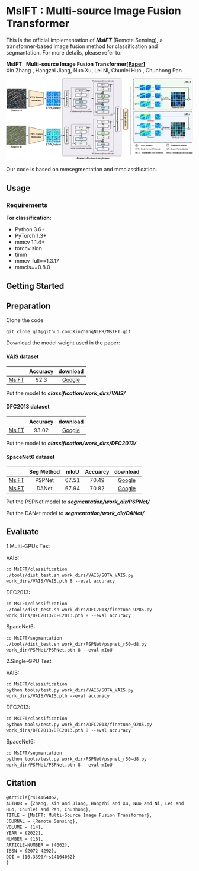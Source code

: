 # MsIFT : Multi-source Image Fusion Transformer
This is the official implementation of ***MsIFT*** (Remote Sensing), a transformer-based image fusion method for classification and segmantation. For more details, please refer to:

**MsIFT : Multi-source Image Fusion Transformer[[Paper]](https://www.mdpi.com/2072-4292/14/16/4062)**  <br />
Xin Zhang , Hangzhi Jiang, Nuo Xu, Lei Ni, Chunlei Huo , Chunhong Pan<br />

![intro](pipeline.jpg)

Our code is based on mmsegmentation and mmclassification.

## Usage
### Requirements
**For classification:**

- Python 3.6+
- PyTorch 1.3+
- mmcv 1.1.4+
- torchvision
- timm
- mmcv-full==1.3.17
- mmcls==0.8.0


## Getting Started
## Preparation
Clone the code
```
git clone git@github.com:XinZhangNLPR/MsIFT.git
```


Download the model weight used in the paper:

#### VAIS dataset
|                                             |Accuracy|download | 
|---------------------------------------------|:-------:|:---------:|
|[MsIFT](classification/work_dirs/VAIS/SOTA_VAIS.py)| 92.3|[Google](https://drive.google.com/file/d/1zUT3dc_swMoL5w8s5DGCloj65aR0Er1W/view?usp=sharing)

Put the model to ***classification/work_dirs/VAIS/***
#### DFC2013 dataset
|                                             |Accuracy|download | 
|---------------------------------------------|:-------:|:---------:|
| [MsIFT](classification/work_dirs/DFC2013/finetune_9285.py)| 93.02 |[Google](https://drive.google.com/file/d/13eJiJymZYaZjMxMCuqHE0FEfmD_Q4uAQ/view?usp=sharing)

Put the model to ***classification/work_dirs/DFC2013/***

#### SpaceNet6 dataset
|                                             |Seg Method|mIoU|Accuarcy | download | 
|---------------------------------------------|:-------:|:-------:|:---------:|:---------:|
| [MsIFT](segmentation/work_dir/PSPNet/pspnet_r50-d8.py) |PSPNet|67.51|70.49|[Google](https://drive.google.com/file/d/1S_LFVtEoE_L6hJpu8FGzah4DszFFe6ma/view?usp=sharing)
| [MsIFT](segmentation/work_dir/DANet/danet.py) |DANet|67.94|70.82|[Google](https://drive.google.com/file/d/1r-IHv73nZda4EEdGSZ3N7gYWLaeATd_y/view?usp=sharing)

Put the PSPNet model to ***segmentation/work_dir/PSPNet/***

Put the DANet model to ***segmentation/work_dir/DANet/***

## Evaluate
1.Multi-GPUs Test

VAIS:
```shell
cd MsIFT/classification
./tools/dist_test.sh work_dirs/VAIS/SOTA_VAIS.py work_dirs/VAIS/VAIS.pth 8 --eval accuracy
```

DFC2013:
```shell
cd MsIFT/classification
./tools/dist_test.sh work_dirs/DFC2013/finetune_9285.py work_dirs/DFC2013/DFC2013.pth 8 --eval accuracy
```

SpaceNet6:
```shell
cd MsIFT/segmentation
./tools/dist_test.sh work_dir/PSPNet/pspnet_r50-d8.py work_dir/PSPNet/PSPNet.pth 8 --eval mIoU
```

2.Single-GPU Test

VAIS:
```shell
cd MsIFT/classification
python tools/test.py work_dirs/VAIS/SOTA_VAIS.py work_dirs/VAIS/VAIS.pth --eval accuracy
```

DFC2013:
```shell
cd MsIFT/classification
python tools/test.py work_dirs/DFC2013/finetune_9285.py work_dirs/DFC2013/DFC2013.pth 8 --eval accuracy 
```

SpaceNet6:
```shell
cd MsIFT/segmentation
python tools/test.py work_dir/PSPNet/pspnet_r50-d8.py work_dir/PSPNet/PSPNet.pth 8 --eval mIoU
```

## Citation
```
@Article{rs14164062,
AUTHOR = {Zhang, Xin and Jiang, Hangzhi and Xu, Nuo and Ni, Lei and Huo, Chunlei and Pan, Chunhong},
TITLE = {MsIFT: Multi-Source Image Fusion Transformer},
JOURNAL = {Remote Sensing},
VOLUME = {14},
YEAR = {2022},
NUMBER = {16},
ARTICLE-NUMBER = {4062},
ISSN = {2072-4292},
DOI = {10.3390/rs14164062}
}
```
